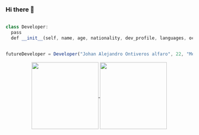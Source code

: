 ### Hi there 👋

<!--
**ChemsJam/ChemsJam** is a ✨ _special_ ✨ repository because its `README.md` (this file) appears on your GitHub profile.
-->

```ts

class Developer:
  pass
  def __init__(self, name, age, nationality, dev_profile, languages, occupation, school, freetime)


futureDeveloper = Developer("Johan Alejandro Ontiveros alfaro", 22, "Mexican", "BackEnd developer", ["Spanish: native", "English; B1"], "Student", "TecNM Campus Ciudad Hidalgo", ["Basketball","Learn to dance","Spend time with family and friends"])

```

<p align="center">
<a href="https://github.com/ChemsJam?tab=repositories">
  <img height="180" align="center" src="https://github-readme-stats.vercel.app/api?username=ChemsJam&show_icons=true&theme=dracula&rank_icon=github" />
</a>
<a href="https://github.com/ChemsJam?tab=repositories">
  <img height="180" align="center" src="https://github-readme-stats.vercel.app/api/top-langs/?username=ChemsJam&layout=compact&theme=onedark&hide=html,scss,prolog" />
</a>
<p>
